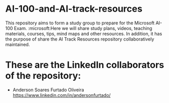 # AI-100-and-AI-track-resources
This repository aims to form a study group to prepare for the Microsoft AI-100 Exam. :microsoft:Here we will share study plans, videos, teaching materials, courses, tips, mind maps and other resources. In addition, it has the purpose of share the AI Track Resources repository collaboratively maintained.

# These are the LinkedIn collaborators of the repository:
- Anderson Soares Furtado Oliveira https://www.linkedin.com/in/andersonfurtado/
